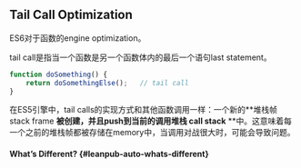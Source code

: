 ## Tail Call Optimization

ES6对于函数的engine optimization。

tail call是指当一个函数是另一个函数体内的最后一个语句last statement。

```js
function doSomething() {
    return doSomethingElse();   // tail call
}
```

在ES5引擎中，tail calls的实现方式和其他函数调用一样：一个新的**堆栈帧 stack frame **被创建，并且push到当前的调用堆栈 call stack** **中。这意味着每一个之前的堆栈帧都被存储在memory中，当调用对战很大时，可能会导致问题。

#### What’s Different? {#leanpub-auto-whats-different}

  


